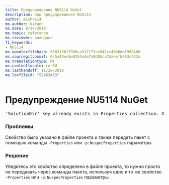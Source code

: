 ```yaml
---
title: Предупреждение NU5114 NuGet
description: Код предупреждения NU5114
author: mishra14
ms.author: karann
ms.date: 8/14/2018
ms.topic: reference
ms.reviewer: anangaur
f1_keywords:
- NU5114
ms.openlocfilehash: 658313bf7998ca31217fce642cc40ebddf990466
ms.sourcegitcommit: 0c5a49ec6e0254a4e7a9d8bca7daeefb853c433a
ms.translationtype: MT
ms.contentlocale: ru-RU
ms.lasthandoff: 11/28/2018
ms.locfileid: "52453433"
---
```

# <a name="nuget-warning-nu5114"></a>Предупреждение NU5114 NuGet
<pre>'SolutionDir' key already exists in Properties collection. Overriding value.</pre>

### <a name="issue"></a>Проблемы

Свойство было указано в файле проекта и также передать пакет с помощью команды `-Properties` или `-p:NuspecProperties` параметры. 


### <a name="solution"></a>Решение

Убедитесь это свойство определено в файле проекта, то нужно просто не передавать через команды пакета, используя одно и то же свойство `-Properties` или `-p:NuspecProperties` параметры. 

